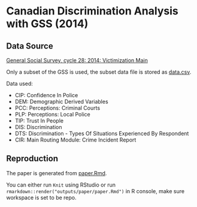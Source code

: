 # Canadian Discrimination Analysis with GSS (2014)

## Data Source

[General Social Survey, cycle 28: 2014: Victimization Main](https://sda-artsci-utoronto-ca.myaccess.library.utoronto.ca/cgi-bin/sda/hsda?harcsda4+gss28_EM)

Only a subset of the GSS is used, the subset data file is stored as [data.csv](./inputs/data/data.csv).

Data used:
- CIP: Confidence In Police
- DEM: Demographic Derived Variables
- PCC: Perceptions: Criminal Courts
- PLP: Perceptions: Local Police
- TIP: Trust In People
- DIS: Discrimination
- DTS: Discrimination - Types Of Situations Experienced By Respondent
- CIR: Main Routing Module: Crime Incident Report

## Reproduction

The paper is generated from [paper.Rmd](./outputs/paper/paper.Rmd).

You can either run `Knit` using RStudio or run `rmarkdown::render("outputs/paper/paper.Rmd")` in R console, make sure workspace is set to be repo.











